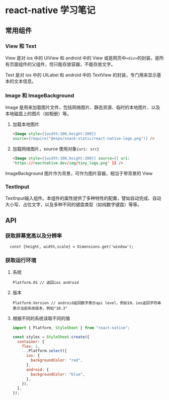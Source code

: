 # react-native 学习笔记

## 常用组件

### View 和 Text

View 是对 ios 中的 UIView 和 android 中的 View 或是网页中`<div>`的封装，是所有页面组件的父组件，但只能存放容器，不能存放文字。

Text 是对 ios 中的 UILabel 和 android 中的 TextView 的封装，专门用来显示基本的文本信息。

### Image 和 ImageBackground

Image 是用来加载图片文件，包括网络图片、静态资源、临时的本地图片、以及本地磁盘上的图片（如相册）等。

1. 加载本地图片

   ```html
   <Image style={{width:100,height:200}}
   source={require('@expo/snack-static/react-native-logo.png')} />
   ```

2. 加载网络图片，source 使用对象`{uri: src}`

   ```html
   <Image style={{width:100,height:200}} source={{ uri:
   'https://reactnative.dev/img/tiny_logo.png' }} />
   ```

ImageBackground 图片作为背景，可作为图片容器，相当于带背景的 View

### TextInput

TextInput输入组件。本组件的属性提供了多种特性的配置，譬如自动完成、自动大小写、占位文字，以及多种不同的键盘类型（如纯数字键盘）等等。

## API

### 获取屏幕宽高以及分辨率

      const {height, width,scale} = Dimensions.get('window');

### 获取运行环境

1.  系统

        Platform.OS // 返回ios android

2.  版本

        Platform.Version // android返回数字表示api level，例如10，ios返回字符串表示当前系统版本，例如"10.3"

3.  根据不同的系统读取不同的值

    ```javascript
    import { Platform, StyleSheet } from "react-native";

    const styles = StyleSheet.create({
      container: {
        flex: 1,
        ...Platform.select({
          ios: {
            backgroundColor: "red",
          },
          android: {
            backgroundColor: "blue",
          },
        }),
      },
    });
    ```
